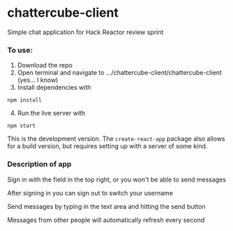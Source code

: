 # chattercube-client
Simple chat application for Hack Reactor review sprint

### To use:

1. Download the repo
2. Open terminal and navigate to .../chattercube-client/chattercube-client (yes... I know)
3. Install dependencies with
```
npm install
```
4. Run the live server with
```
npm start
```

This is the development version. The `create-react-app` package also allows for a build version, but requires setting up with a server of some kind.

### Description of app

Sign in with the field in the top right, or you won't be able to send messages

After signing in you can sign out to switch your username

Send messages by typing in the text area and hitting the send button

Messages from other people will automatically refresh every second